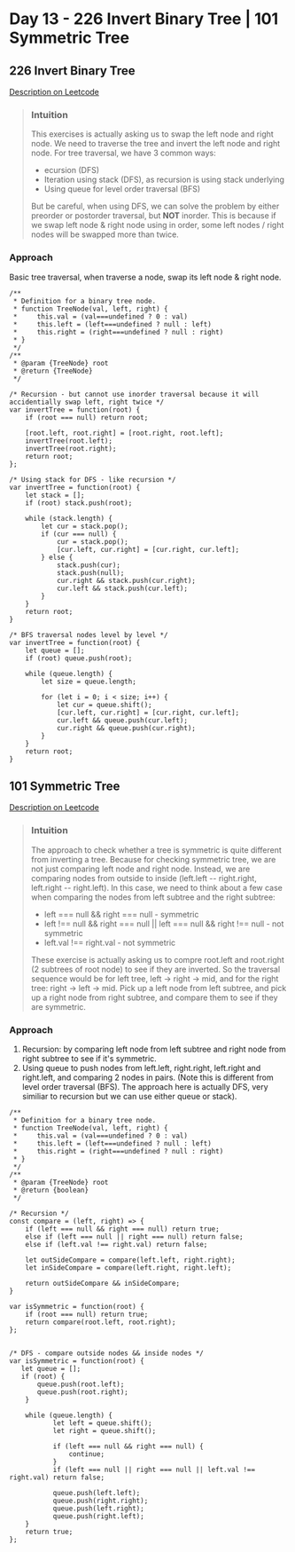 # Day 13 - 226 Invert Binary Tree | 101 Symmetric Tree

## 226 Invert Binary Tree 
[Description on Leetcode](https://leetcode.com/problems/invert-binary-tree/description/)

> ### Intuition
> This exercises is actually asking us to swap the left node and right node.
> We need to traverse the tree and invert the left node and right node. For tree traversal, we have 3 common ways:
> - ecursion (DFS)
> - Iteration using stack (DFS), as recursion is using stack underlying
> - Using queue for level order traversal (BFS)
>
> But be careful, when using DFS, we can solve the problem by either preorder or postorder traversal, but **NOT** inorder. This is because if we swap left node & right node using in order, some left nodes / right nodes will be swapped more than twice. 

### Approach
Basic tree traversal, when traverse a node, swap its left node & right node.

```
/**
 * Definition for a binary tree node.
 * function TreeNode(val, left, right) {
 *     this.val = (val===undefined ? 0 : val)
 *     this.left = (left===undefined ? null : left)
 *     this.right = (right===undefined ? null : right)
 * }
 */
/**
 * @param {TreeNode} root
 * @return {TreeNode}
 */

/* Recursion - but cannot use inorder traversal because it will accidentially swap left, right twice */
var invertTree = function(root) {
    if (root === null) return root;

    [root.left, root.right] = [root.right, root.left];
    invertTree(root.left);
    invertTree(root.right);
    return root;
};

/* Using stack for DFS - like recursion */
var invertTree = function(root) {
    let stack = [];
    if (root) stack.push(root);

    while (stack.length) {
        let cur = stack.pop();
        if (cur === null) {
            cur = stack.pop();
            [cur.left, cur.right] = [cur.right, cur.left];
        } else {
            stack.push(cur);
            stack.push(null);
            cur.right && stack.push(cur.right);
            cur.left && stack.push(cur.left);
        }
    }
    return root;
}

/* BFS traversal nodes level by level */
var invertTree = function(root) {
    let queue = [];
    if (root) queue.push(root);

    while (queue.length) {
        let size = queue.length;

        for (let i = 0; i < size; i++) {
            let cur = queue.shift();
            [cur.left, cur.right] = [cur.right, cur.left];
            cur.left && queue.push(cur.left);
            cur.right && queue.push(cur.right);
        }
    }
    return root;
}

```


## 101 Symmetric Tree
[Description on Leetcode](https://leetcode.com/problems/symmetric-tree/description/)

> ### Intuition
> The approach to check whether a tree is symmetric is quite different from inverting a tree. Because for checking symmetric tree, we are not just comparing left node and right node. Instead, we are comparing nodes from outside to inside (left.left -- right.right, left.right -- right.left). In this case, we need to think about a few case when comparing the nodes from left subtree and the right subtree:
> - left === null && right === null   - symmetric
> - left !== null && right === null || left === null && right !== null   - not symmetric
> - left.val !== right.val  - not symmetric
>
> These exercise is actually asking us to compre root.left and root.right (2 subtrees of root node) to see if they are inverted. So the traversal sequence would be for left tree, left -> right -> mid, and for the right tree: right -> left -> mid. Pick up a left node from left subtree, and pick up a right node from right subtree, and compare them to see if they are symmetric.

### Approach
1. Recursion: by comparing left node from left subtree and right node from right subtree to see if it's symmetric.
2. Using queue to push nodes from left.left, right.right, left.right and right.left, and comparing 2 nodes in pairs. (Note this is different from level order traversal (BFS). The approach here is actually DFS, very similiar to recursion but we can use either queue or stack).

```
/**
 * Definition for a binary tree node.
 * function TreeNode(val, left, right) {
 *     this.val = (val===undefined ? 0 : val)
 *     this.left = (left===undefined ? null : left)
 *     this.right = (right===undefined ? null : right)
 * }
 */
/**
 * @param {TreeNode} root
 * @return {boolean}
 */

/* Recursion */
const compare = (left, right) => {
    if (left === null && right === null) return true;
    else if (left === null || right === null) return false;
    else if (left.val !== right.val) return false;

    let outSideCompare = compare(left.left, right.right);
    let inSideCompare = compare(left.right, right.left);

    return outSideCompare && inSideCompare;
}

var isSymmetric = function(root) {
    if (root === null) return true;
    return compare(root.left, root.right);
};


/* DFS - compare outside nodes && inside nodes */
var isSymmetric = function(root) {
   let queue = [];
   if (root) {
       queue.push(root.left);
       queue.push(root.right);
    }

    while (queue.length) {
           let left = queue.shift();
           let right = queue.shift();

           if (left === null && right === null) {
               continue;
           }
           if (left === null || right === null || left.val !== right.val) return false;

           queue.push(left.left);
           queue.push(right.right);
           queue.push(left.right);
           queue.push(right.left);
    }
    return true;
};

```
